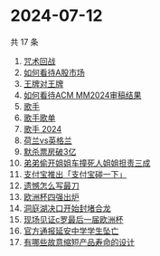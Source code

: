 # 2024-07-12

共 17 条

<!-- BEGIN -->
<!-- 最后更新时间 Fri Jul 12 2024 16:15:15 GMT+0800 (China Standard Time) -->

1. [咒术回战](https://www.zhihu.com/search?q=%E5%92%92%E6%9C%AF%E5%9B%9E%E6%88%98)
1. [如何看待A股市场](https://www.zhihu.com/search?q=%E5%A6%82%E4%BD%95%E7%9C%8B%E5%BE%85A%E8%82%A1%E5%B8%82%E5%9C%BA)
1. [王牌对王牌](https://www.zhihu.com/search?q=%E7%8E%8B%E7%89%8C%E5%AF%B9%E7%8E%8B%E7%89%8C)
1. [如何看待ACM MM2024审稿结果](https://www.zhihu.com/search?q=%E5%A6%82%E4%BD%95%E7%9C%8B%E5%BE%85ACM%20MM2024%E5%AE%A1%E7%A8%BF%E7%BB%93%E6%9E%9C)
1. [歌手](https://www.zhihu.com/search?q=%E6%AD%8C%E6%89%8B)
1. [歌手歌单](https://www.zhihu.com/search?q=%E6%AD%8C%E6%89%8B%E6%AD%8C%E5%8D%95)
1. [歌手 2024](https://www.zhihu.com/search?q=%E6%AD%8C%E6%89%8B%202024)
1. [荷兰vs英格兰](https://www.zhihu.com/search?q=%E8%8D%B7%E5%85%B0vs%E8%8B%B1%E6%A0%BC%E5%85%B0)
1. [默杀票房破3亿](https://www.zhihu.com/search?q=%E9%BB%98%E6%9D%80%E7%A5%A8%E6%88%BF%E7%A0%B43%E4%BA%BF)
1. [弟弟偷开姐姐车撞死人姐姐担责三成](https://www.zhihu.com/search?q=%E5%BC%9F%E5%BC%9F%E5%81%B7%E5%BC%80%E5%A7%90%E5%A7%90%E8%BD%A6%E6%92%9E%E6%AD%BB%E4%BA%BA%E5%A7%90%E5%A7%90%E6%8B%85%E8%B4%A3%E4%B8%89%E6%88%90)
1. [支付宝推出「支付宝碰一下」](https://www.zhihu.com/search?q=%E6%94%AF%E4%BB%98%E5%AE%9D%E6%8E%A8%E5%87%BA%E3%80%8C%E6%94%AF%E4%BB%98%E5%AE%9D%E7%A2%B0%E4%B8%80%E4%B8%8B%E3%80%8D)
1. [遗憾怎么写最刀](https://www.zhihu.com/search?q=%E9%81%97%E6%86%BE%E6%80%8E%E4%B9%88%E5%86%99%E6%9C%80%E5%88%80)
1. [欧洲杯四强出炉](https://www.zhihu.com/search?q=%E6%AC%A7%E6%B4%B2%E6%9D%AF%E5%9B%9B%E5%BC%BA%E5%87%BA%E7%82%89)
1. [洞庭湖决口开始封堵合龙](https://www.zhihu.com/search?q=%E6%B4%9E%E5%BA%AD%E6%B9%96%E5%86%B3%E5%8F%A3%E5%BC%80%E5%A7%8B%E5%B0%81%E5%A0%B5%E5%90%88%E9%BE%99)
1. [现场见证c罗最后一届欧洲杯](https://www.zhihu.com/search?q=%E7%8E%B0%E5%9C%BA%E8%A7%81%E8%AF%81c%E7%BD%97%E6%9C%80%E5%90%8E%E4%B8%80%E5%B1%8A%E6%AC%A7%E6%B4%B2%E6%9D%AF)
1. [官方通报延安中学学生坠亡](https://www.zhihu.com/search?q=%E5%AE%98%E6%96%B9%E9%80%9A%E6%8A%A5%E5%BB%B6%E5%AE%89%E4%B8%AD%E5%AD%A6%E5%AD%A6%E7%94%9F%E5%9D%A0%E4%BA%A1)
1. [有哪些故意缩短产品寿命的设计](https://www.zhihu.com/search?q=%E6%9C%89%E5%93%AA%E4%BA%9B%E6%95%85%E6%84%8F%E7%BC%A9%E7%9F%AD%E4%BA%A7%E5%93%81%E5%AF%BF%E5%91%BD%E7%9A%84%E8%AE%BE%E8%AE%A1)

<!-- END -->
